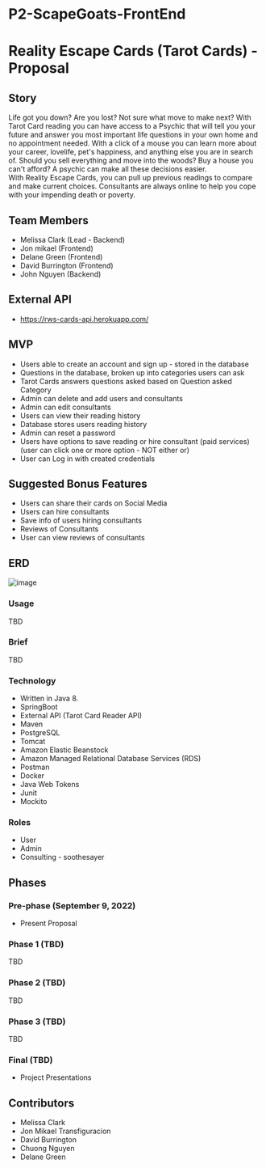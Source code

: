 # P2-ScapeGoats-FrontEnd

# Reality Escape Cards (Tarot Cards) - Proposal

## Story

Life got you down?  Are you lost?  Not sure what move to make next?  With Tarot Card reading you can have access to a Psychic that will tell you your future and answer you most important life questions in your own home and no appointment needed.  With a click of a mouse you can learn more about your career, lovelife, pet's happiness, and anything else you are in search of.  Should you sell everything and move into the woods?  Buy a house you can't afford?  A psychic can make all these decisions easier.  
With Reality Escape Cards, you can pull up previous readings to compare and make current choices.  Consultants are always online to help you cope with your impending death or poverty.

## Team Members

* Melissa Clark (Lead - Backend)
* Jon mikael (Frontend)
* Delane Green (Frontend)
* David Burrington (Frontend)
* John Nguyen (Backend)

## External API

* https://rws-cards-api.herokuapp.com/

## MVP

* Users able to create an account and sign up - stored in the database
* Questions in the database, broken up into categories users can ask 
* Tarot Cards answers questions asked based on Question asked Category
* Admin can delete and add users and consultants
* Admin can edit consultants
* Users can view their reading history
* Database stores users reading history
* Admin can reset a password
* Users have options to save reading or hire consultant (paid services) (user can click one or more option - NOT either or)
* User can Log in with created credentials

## Suggested Bonus Features

* Users can share their cards on Social Media
* Users can hire consultants
* Save info of users hiring consultants
* Reviews of Consultants
* User can view reviews of consultants

## ERD

![image](https://user-images.githubusercontent.com/37430000/189427203-20bd707c-d1ee-4160-ae58-bd3f4f0d7661.png)


### Usage

TBD


### Brief

TBD

### Technology

* Written in Java 8.
* SpringBoot
* External API (Tarot Card Reader API)
* Maven
* PostgreSQL
* Tomcat
* Amazon Elastic Beanstock
* Amazon Managed Relational Database Services (RDS)
* Postman
* Docker
* Java Web Tokens
* Junit
* Mockito

### Roles

* User
* Admin
* Consulting - soothesayer

## Phases

### Pre-phase (September 9, 2022)

* Present Proposal

### Phase 1 (TBD)

TBD

### Phase 2 (TBD)

TBD

### Phase 3 (TBD)

TBD

### Final (TBD)

* Project Presentations

## Contributors

* Melissa Clark
* Jon Mikael Transfiguracion
* David Burrington
* Chuong Nguyen
* Delane Green
